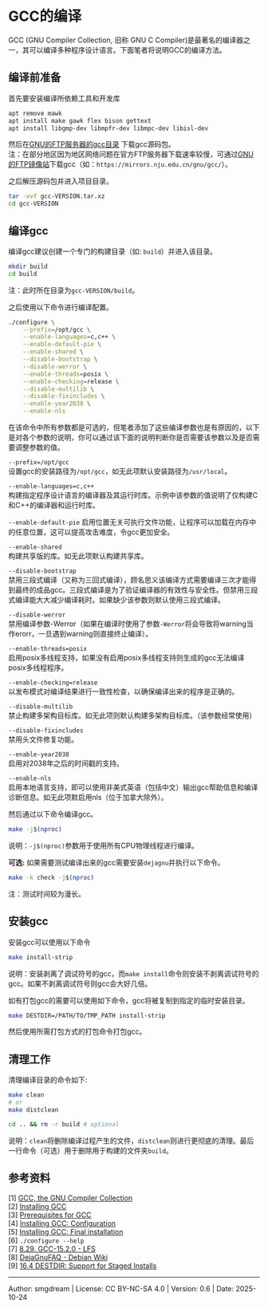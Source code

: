 # GCC的编译
GCC (GNU Compiler Collection, 旧称 GNU C Compiler)是最著名的编译器之一，其可以编译多种程序设计语言。下面笔者将说明GCC的编译方法。  

## 编译前准备
首先要安装编译所依赖工具和开发库
```sh
apt remove mawk
apt install make gawk flex bison gettext
apt install libgmp-dev libmpfr-dev libmpc-dev libisl-dev
```
然后在[GNU的FTP服务器的gcc目录](https://ftp.gnu.org/gnu/gcc/) 下载gcc源码包。  
注：在部分地区因为地区网络问题在官方FTP服务器下载速率较慢，可通过[GNU的FTP镜像站](https://www.gnu.org/prep/ftp.html)下载gcc（如：`https://mirrors.nju.edu.cn/gnu/gcc/`）。  

之后解压源码包并进入项目目录。  
```sh
tar -xvf gcc-VERSION.tar.xz
cd gcc-VERSION
```

## 编译gcc

编译gcc建议创建一个专门的构建目录（如: `build`）并进入该目录。  
```sh
mkdir build
cd build
```
注：此时所在目录为`gcc-VERSION/build`。  

之后使用以下命令进行编译配置。
```sh
./configure \
	--prefix=/opt/gcc \
	--enable-languages=c,c++ \
	--enable-default-pie \
	--enable-shared \
	--disable-bootstrap \
	--disable-werror \
	--enable-threads=posix \
	--enable-checking=release \
	--disable-multilib \
	--disable-fixincludes \
	--enable-year2038 \
	--enable-nls
```
在该命令中所有参数都是可选的，但笔者添加了这些编译参数也是有原因的，以下是对各个参数的说明，你可以通过该下面的说明判断你是否需要该参数以及是否需要调整参数的值。  

`--prefix=/opt/gcc`  
设置gcc的安装路径为`/opt/gcc`，如无此项默认安装路径为`/usr/local`。  

`--enable-languages=c,c++`  
构建指定程序设计语言的编译器及其运行时库。示例中该参数的值说明了仅构建C和C++的编译器和运行时库。

`--enable-default-pie`
启用位置无关可执行文件功能，让程序可以加载在内存中的任意位置，这可以提高攻击难度，令gcc更加安全。  

`--enable-shared`  
构建共享版的库。如无此项默认构建共享库。  

`--disable-bootstrap`  
禁用三段式编译（又称为三回式编译），顾名思义该编译方式需要编译三次才能得到最终的成品gcc。三段式编译是为了验证编译器的有效性与安全性。但禁用三段式编译能大大减少编译耗时。如果缺少该参数则默认使用三段式编译。  

`--disable-werror`  
禁用编译参数-Werror（如果在编译时使用了参数`-Werror`将会导致将warning当作erorr，一旦遇到warning则直接终止编译）。  

`--enable-threads=posix`  
启用posix多线程支持，如果没有启用posix多线程支持则生成的gcc无法编译posix多线程程序。  

`--enable-checking=release`  
以发布模式对编译结果进行一致性检查，以确保编译出来的程序是正确的。  

`--disable-multilib`  
禁止构建多架构目标库。如无此项则默认构建多架构目标库。（该参数经常使用）  

`--disable-fixincludes`  
禁用头文件修复功能。  

`--enable-year2038`  
启用对2038年之后的时间戳的支持。  


`--enable-nls`  
启用本地语言支持，即可以使用非美式英语（包括中文）输出gcc帮助信息和编译诊断信息。如无此项默启用nls（位于加拿大除外）。  

然后通过以下命令编译gcc。  
```sh
make -j$(nproc)
```
说明：`-j$(nproc)`参数用于使用所有CPU物理线程进行编译。  

**可选:** 如果需要测试编译出来的gcc需要安装`dejagnu`并执行以下命令。  
```sh
make -k check -j$(nproc)
```
注：测试时间较为漫长。  

## 安装gcc
安装gcc可以使用以下命令
```sh
make install-strip
```
说明：安装剥离了调试符号的gcc，而`make install`命令则安装不剥离调试符号的gcc。如果不剥离调试符号则gcc会大好几倍。  

如有打包gcc的需要可以使用如下命令，gcc将被复制到指定的临时安装目录。  
```sh
make DESTDIR=/PATH/TO/TMP_PATH install-strip
```
然后使用所需打包方式的打包命令打包gcc。  

## 清理工作
清理编译目录的命令如下:  
```sh
make clean
# or
make distclean

cd .. && rm -r build # optional
```
说明：`clean`将删除编译过程产生的文件，`distclean`则进行更彻底的清理。最后一行命令（可选）用于删除用于构建的文件夹`build`。    

## 参考资料
\[1\] [GCC, the GNU Compiler Collection](https://gcc.gnu.org/)  
\[2\] [Installing GCC](https://gcc.gnu.org/install/)  
\[3\] [Prerequisites for GCC](https://gcc.gnu.org/install/prerequisites.html)  
\[4\] [Installing GCC: Configuration](https://gcc.gnu.org/install/configure.html)  
\[5\] [Installing GCC: Final installation](https://gcc.gnu.org/install/finalinstall.html)  
\[6\] `./configure --help`  
\[7\] [8.29. GCC-15.2.0 - LFS](https://www.linuxfromscratch.org/lfs/view/stable-systemd/chapter08/gcc.html)  
\[8\] [DejaGnuFAQ - Debian Wiki](https://wiki.debian.org/DejaGnuFAQ)  
\[9\] [16.4 DESTDIR: Support for Staged Installs](https://www.gnu.org/software/make/manual/html_node/DESTDIR.html)  

---
Author: smgdream | License: CC BY-NC-SA 4.0 | Version: 0.6 | Date: 2025-10-24